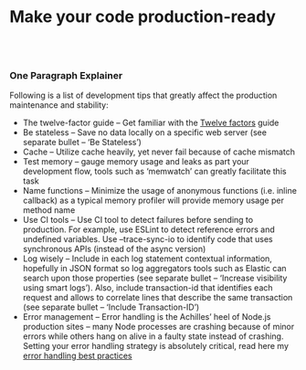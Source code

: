 # Make your code production-ready

<br/><br/>


### One Paragraph Explainer

Following is a list of development tips that greatly affect the production maintenance and stability:

* The twelve-factor guide – Get familiar with the [Twelve factors](https://12factor.net/) guide
* Be stateless – Save no data locally on a specific web server (see separate bullet – ‘Be Stateless’)
* Cache – Utilize cache heavily, yet never fail because of cache mismatch
* Test memory – gauge memory usage and leaks as part your development flow, tools such as ‘memwatch’ can greatly facilitate this task
* Name functions – Minimize the usage of anonymous functions (i.e. inline callback) as a typical memory profiler will provide memory usage per method name
* Use CI tools – Use CI tool to detect failures before sending to production. For example, use ESLint to detect reference errors and undefined variables. Use –trace-sync-io to identify code that uses synchronous APIs (instead of the async version)
* Log wisely – Include in each log statement contextual information, hopefully in JSON format so log aggregators tools such as Elastic can search upon those properties (see separate bullet – ‘Increase visibility using smart logs’). Also, include transaction-id that identifies each request and allows to correlate lines that describe the same transaction (see separate bullet – ‘Include Transaction-ID’)
* Error management – Error handling is the Achilles’ heel of Node.js production sites – many Node processes are crashing because of minor errors while others hang on alive in a faulty state instead of crashing. Setting your error handling strategy is absolutely critical, read here my [error handling best practices](http://goldbergyoni.com/checklist-best-practices-of-node-js-error-handling/)
